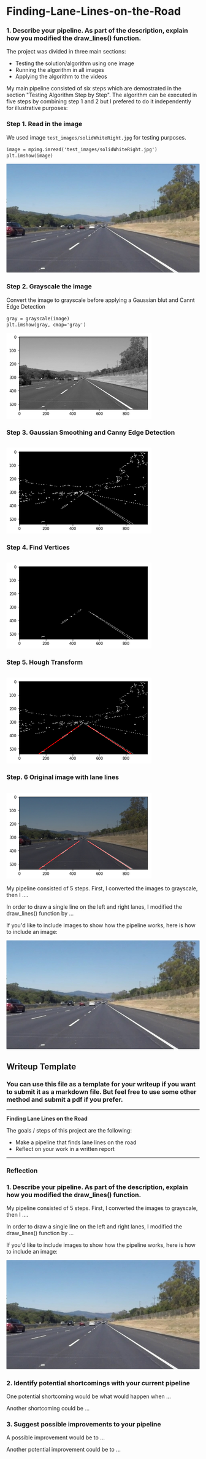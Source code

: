 # Finding-Lane-Lines-on-the-Road

### 1. Describe your pipeline. As part of the description, explain how you modified the draw_lines() function.

The project was divided in three main sections:
* Testing the solution/algorithm using one image
* Running the algorithm in all images
* Applying the algorithm to the videos

My main pipeline consisted of six steps which are demostrated in the section "Testing Algorithm Step by Step". The algorithm can be executed in five steps by combining step 1 and 2 but I prefered to do it independently for illustrative purposes:

[//]: # (Image References)

[image1]: ./test_images/solidWhiteRight.jpg
[image2]: ./test_algorithm/grayscale_image.png
[image3]: ./test_algorithm/gaussian_and_canny.png
[image4]: ./test_algorithm/vertices.png
[image5]: ./test_algorithm/hough_transform.png
[image6]: ./test_algorithm/original_with_lanes.png

### Step 1. Read in the image
We used image ```test_images/solidWhiteRight.jpg``` for testing purposes.

```
image = mpimg.imread('test_images/solidWhiteRight.jpg')
plt.imshow(image)
```

![alt text][image1]

### Step 2. Grayscale the image
Convert the image to grayscale before applying a Gaussian blut and Cannt Edge Detection

```
gray = grayscale(image)
plt.imshow(gray, cmap='gray')
```

![alt text][image2]

### Step 3. Gaussian Smoothing and Canny Edge Detection

```

```

![alt text][image3]

### Step 4. Find Vertices

```

```

![alt text][image4]

### Step 5. Hough Transform

```

```

![alt text][image5]

### Step. 6 Original image with lane lines

```

```

![alt text][image6]

My pipeline consisted of 5 steps. First, I converted the images to grayscale, then I .... 

In order to draw a single line on the left and right lanes, I modified the draw_lines() function by ...

If you'd like to include images to show how the pipeline works, here is how to include an image: 

![alt text][image1]

## Writeup Template

### You can use this file as a template for your writeup if you want to submit it as a markdown file. But feel free to use some other method and submit a pdf if you prefer.

---

**Finding Lane Lines on the Road**

The goals / steps of this project are the following:
* Make a pipeline that finds lane lines on the road
* Reflect on your work in a written report


[//]: # (Image References)

[image1]: ./examples/grayscale.jpg "Grayscale"

---

### Reflection

### 1. Describe your pipeline. As part of the description, explain how you modified the draw_lines() function.

My pipeline consisted of 5 steps. First, I converted the images to grayscale, then I .... 

In order to draw a single line on the left and right lanes, I modified the draw_lines() function by ...

If you'd like to include images to show how the pipeline works, here is how to include an image: 

![alt text][image1]


### 2. Identify potential shortcomings with your current pipeline


One potential shortcoming would be what would happen when ... 

Another shortcoming could be ...


### 3. Suggest possible improvements to your pipeline

A possible improvement would be to ...

Another potential improvement could be to ...

